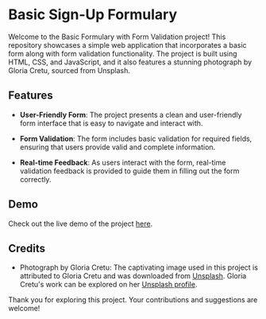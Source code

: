 # Basic Sign-Up Formulary

Welcome to the Basic Formulary with Form Validation project! This repository showcases a simple web application that incorporates a basic form along with form validation functionality. The project is built using HTML, CSS, and JavaScript, and it also features a stunning photograph by Gloria Cretu, sourced from Unsplash.

## Features

- **User-Friendly Form**: The project presents a clean and user-friendly form interface that is easy to navigate and interact with.

- **Form Validation**: The form includes basic validation for required fields, ensuring that users provide valid and complete information.

- **Real-time Feedback**: As users interact with the form, real-time validation feedback is provided to guide them in filling out the form correctly.

## Demo

Check out the live demo of the project [here](link_to_your_demo_page).

## Credits

- Photograph by Gloria Cretu: The captivating image used in this project is attributed to Gloria Cretu and was downloaded from [Unsplash](https://unsplash.com). Gloria Cretu's work can be explored on her [Unsplash profile](https://unsplash.com/es/@gloriacretu).

Thank you for exploring this project. Your contributions and suggestions are welcome!